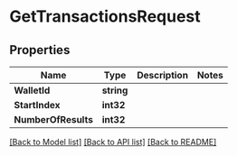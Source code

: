 # GetTransactionsRequest

## Properties
Name | Type | Description | Notes
------------ | ------------- | ------------- | -------------
**WalletId** | **string** |  | 
**StartIndex** | **int32** |  | 
**NumberOfResults** | **int32** |  | 

[[Back to Model list]](../README.md#documentation-for-models) [[Back to API list]](../README.md#documentation-for-api-endpoints) [[Back to README]](../README.md)


